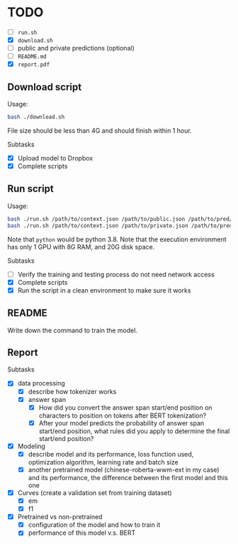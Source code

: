 # TODO

- [ ] `run.sh`
- [x] `download.sh`
- [ ] public and private predictions (optional)
- [ ] `README.md`
- [x] `report.pdf`

## Download script

Usage:

```bash
bash ./download.sh
```

File size should be less than 4G and should finish within 1 hour.

Subtasks

- [x] Upload model to Dropbox
- [x] Complete scripts

## Run script

Usage:

```bash
bash ./run.sh /path/to/context.json /path/to/public.json /path/to/pred/public.json
bash ./run.sh /path/to/context.json /path/to/private.json /path/to/pred/private.json
```

Note that `python` would be python 3.8.
Note that the execution environment has only 1 GPU with 8G RAM, and 20G disk space.

Subtasks

- [ ] Verify the training and testing process do not need network access
- [x] Complete scripts
- [x] Run the script in a clean environment to make sure it works

## README

Write down the command to train the model.

## Report

Subtasks

- [x] data processing
  - [x] describe how tokenizer works
  - [x] answer span
    - [x] How did you convert the answer span start/end position on characters to position on tokens after BERT tokenization?
    - [x] After your model predicts the probability of answer span start/end position, what rules did you apply to determine the final start/end position?
- [x] Modeling
  - [x] describe model and its performance, loss function used, optimization algorithm, learning rate and batch size
  - [x] another pretrained model (chinese-roberta-wwm-ext in my case) and its performance, the difference between the first model and this one
- [x] Curves (create a validation set from training dataset)
  - [x] em
  - [x] f1
- [x] Pretrained vs non-pretrained
  - [x] configuration of the model and how to train it
  - [x] performance of this model v.s. BERT
